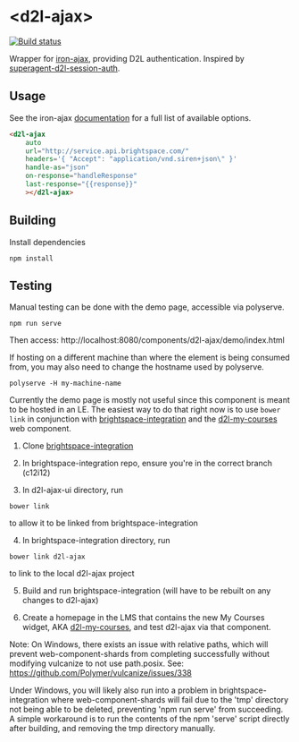 # &lt;d2l-ajax&gt;

[![Build status][ci-image]][ci-url]

Wrapper for [iron-ajax](https://github.com/PolymerElements/iron-ajax), providing D2L authentication.
Inspired by [superagent-d2l-session-auth](https://github.com/Brightspace/superagent-d2l-session-auth).

## Usage

See the iron-ajax [documentation](https://elements.polymer-project.org/elements/iron-ajax) for a full list of available options.

```html
<d2l-ajax
    auto
    url="http://service.api.brightspace.com/"
    headers='{ "Accept": "application/vnd.siren+json\" }'
    handle-as="json"
    on-response="handleResponse"
    last-response="{{response}}"
    ></d2l-ajax>
```

## Building

Install dependencies

```shell
npm install
```

## Testing

Manual testing can be done with the demo page, accessible via polyserve.

```shell
npm run serve
```

Then access: http://localhost:8080/components/d2l-ajax/demo/index.html

If hosting on a different machine than where the element is being consumed from, you may also need to change the hostname used by polyserve.

```shell
polyserve -H my-machine-name
```

Currently the demo page is mostly not useful since this component is meant to be hosted in an LE.
The easiest way to do that right now is to use `bower link` in conjunction with [brightspace-integration](https://github.com/Brightspace/brightspace-integration) and the [d2l-my-courses](https://github.com/Brightspace/d2l-my-courses-ui) web component.

1) Clone [brightspace-integration](https://github.com/Brightspace/brightspace-integration)

2) In brightspace-integration repo, ensure you're in the correct branch (c12i12)

3) In d2l-ajax-ui directory, run

```shell
bower link
```
to allow it to be linked from brightspace-integration

4) In brightspace-integration directory, run

```shell
bower link d2l-ajax
```
to link to the local d2l-ajax project

5) Build and run brightspace-integration (will have to be rebuilt on any changes to d2l-ajax)

6) Create a homepage in the LMS that contains the new My Courses widget, AKA [d2l-my-courses](https://github.com/Brightspace/d2l-my-courses-ui), and test d2l-ajax via that component.

Note: On Windows, there exists an issue with relative paths, which will prevent web-component-shards from completing successfully without modifying vulcanize to not use path.posix. See: https://github.com/Polymer/vulcanize/issues/338

Under Windows, you will likely also run into a problem in brightspace-integration where web-component-shards will fail due to the 'tmp' directory not being able to be deleted, preventing 'npm run serve' from succeeding. A simple workaround is to run the contents of the npm 'serve' script directly after building, and removing the tmp directory manually.

[ci-url]: https://travis-ci.org/Brightspace/d2l-ajax-ui
[ci-image]: https://travis-ci.org/Brightspace/d2l-ajax-ui.svg?branch=master
